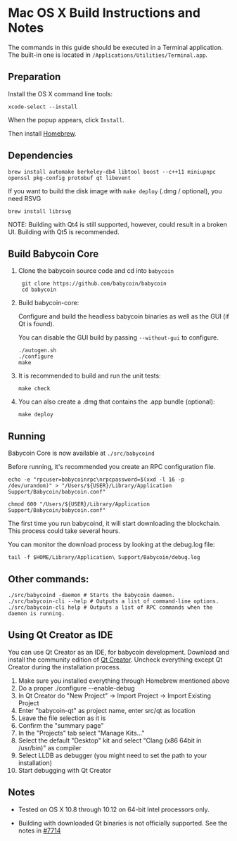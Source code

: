 Mac OS X Build Instructions and Notes
====================================
The commands in this guide should be executed in a Terminal application.
The built-in one is located in `/Applications/Utilities/Terminal.app`.

Preparation
-----------
Install the OS X command line tools:

`xcode-select --install`

When the popup appears, click `Install`.

Then install [Homebrew](https://brew.sh).

Dependencies
----------------------

    brew install automake berkeley-db4 libtool boost --c++11 miniupnpc openssl pkg-config protobuf qt libevent

If you want to build the disk image with `make deploy` (.dmg / optional), you need RSVG

    brew install librsvg

NOTE: Building with Qt4 is still supported, however, could result in a broken UI. Building with Qt5 is recommended.

Build Babycoin Core
------------------------

1. Clone the babycoin source code and cd into `babycoin`

        git clone https://github.com/babycoin/babycoin
        cd babycoin

2.  Build babycoin-core:

    Configure and build the headless babycoin binaries as well as the GUI (if Qt is found).

    You can disable the GUI build by passing `--without-gui` to configure.

        ./autogen.sh
        ./configure
        make

3.  It is recommended to build and run the unit tests:

        make check

4.  You can also create a .dmg that contains the .app bundle (optional):

        make deploy

Running
-------

Babycoin Core is now available at `./src/babycoind`

Before running, it's recommended you create an RPC configuration file.

    echo -e "rpcuser=babycoinrpc\nrpcpassword=$(xxd -l 16 -p /dev/urandom)" > "/Users/${USER}/Library/Application Support/Babycoin/babycoin.conf"

    chmod 600 "/Users/${USER}/Library/Application Support/Babycoin/babycoin.conf"

The first time you run babycoind, it will start downloading the blockchain. This process could take several hours.

You can monitor the download process by looking at the debug.log file:

    tail -f $HOME/Library/Application\ Support/Babycoin/debug.log

Other commands:
-------

    ./src/babycoind -daemon # Starts the babycoin daemon.
    ./src/babycoin-cli --help # Outputs a list of command-line options.
    ./src/babycoin-cli help # Outputs a list of RPC commands when the daemon is running.

Using Qt Creator as IDE
------------------------
You can use Qt Creator as an IDE, for babycoin development.
Download and install the community edition of [Qt Creator](https://www.qt.io/download/).
Uncheck everything except Qt Creator during the installation process.

1. Make sure you installed everything through Homebrew mentioned above
2. Do a proper ./configure --enable-debug
3. In Qt Creator do "New Project" -> Import Project -> Import Existing Project
4. Enter "babycoin-qt" as project name, enter src/qt as location
5. Leave the file selection as it is
6. Confirm the "summary page"
7. In the "Projects" tab select "Manage Kits..."
8. Select the default "Desktop" kit and select "Clang (x86 64bit in /usr/bin)" as compiler
9. Select LLDB as debugger (you might need to set the path to your installation)
10. Start debugging with Qt Creator

Notes
-----

* Tested on OS X 10.8 through 10.12 on 64-bit Intel processors only.

* Building with downloaded Qt binaries is not officially supported. See the notes in [#7714](https://github.com/babycoin/babycoin/issues/7714)
